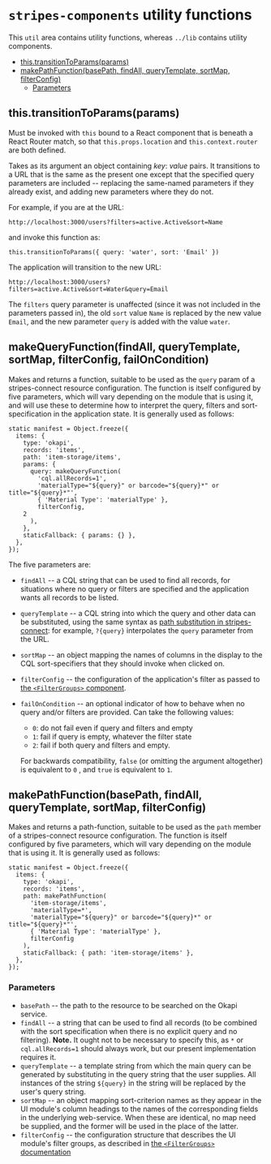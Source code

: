 # `stripes-components` utility functions

This `util` area contains utility functions, whereas `../lib` contains utility components.

<!-- ../../okapi/doc/md2toc -l 2 README.md -->
* [this.transitionToParams(params)](#thistransitiontoparamsparams)
* [makePathFunction(basePath, findAll, queryTemplate, sortMap, filterConfig)](#makepathfunctionbasepath-findall-querytemplate-sortmap-filterconfig)
    * [Parameters](#parameters)


## this.transitionToParams(params)

Must be invoked with `this` bound to a React component that is beneath a React Router match, so that `this.props.location` and `this.context.router` are both defined.

Takes as its argument an object containing _key_: _value_ pairs. It transitions to a URL that is the same as the present one except that the specified query parameters are included -- replacing the same-named parameters if they already exist, and adding new parameters where they do not.

For example, if you are at the URL:
```
http://localhost:3000/users?filters=active.Active&sort=Name
```
and invoke this function as:
```
this.transitionToParams({ query: 'water', sort: 'Email' })
```
The application will transition to the new URL:
```
http://localhost:3000/users?filters=active.Active&sort=Water&query=Email
```
The `filters` query parameter is unaffected (since it was not included in the parameters passed in), the old `sort` value `Name` is replaced by the new value `Email`, and the new parameter `query` is added with the value `water`.

## makeQueryFunction(findAll, queryTemplate, sortMap, filterConfig, failOnCondition)

Makes and returns a function, suitable to be used as the `query` param of a stripes-connect resource configuration. The function is itself configured by five parameters, which will vary depending on the module that is using it, and will use these to determine how to interpret the query, filters and sort-specification in the application state. It is generally used as follows:
```
static manifest = Object.freeze({
  items: {
    type: 'okapi',
    records: 'items',
    path: 'item-storage/items',
    params: {
      query: makeQueryFunction(
        'cql.allRecords=1',
        'materialType="${query}" or barcode="${query}*" or title="${query}*"',
        { 'Material Type': 'materialType' },
        filterConfig,
	2
      ),
    },
    staticFallback: { params: {} },
  },
});
```

The five parameters are:

* `findAll` -- a CQL string that can be used to find all records, for situations where no query or filters are specified and the application wants all records to be listed.
* `queryTemplate` -- a CQL string into which the query and other data can be substituted, using the same syntax as [path substitution in stripes-connect](https://github.com/folio-org/stripes-connect/blob/master/doc/api.md#text-substitution): for example, `?{query}` interpolates the `query` parameter from the URL.
* `sortMap` -- an object mapping the names of columns in the display to the CQL sort-specifiers that they should invoke when clicked on.
* `filterConfig` -- the configuration of the application's filter as passed to [the `<FilterGroups>` component](../lib/FilterGroups/readme.md#filter-configuration).
* `failOnCondition` -- an optional indicator of how to behave when no query and/or filters are provided. Can take the following values:
  * `0`: do not fail even if query and filters and empty
  * `1`: fail if query is empty, whatever the filter state
  * `2`: fail if both query and filters and empty.

  For backwards compatibility, `false` (or omitting the argument altogether) is equivalent to `0` , and `true` is equivalent to `1`.


## makePathFunction(basePath, findAll, queryTemplate, sortMap, filterConfig)

Makes and returns a path-function, suitable to be used as the `path` member of a stripes-connect resource configuration. The function is itself configured by five parameters, which will vary depending on the module that is using it. It is generally used as follows:
```
static manifest = Object.freeze({
  items: {
    type: 'okapi',
    records: 'items',
    path: makePathFunction(
      'item-storage/items',
      'materialType=*',
      'materialType="${query}" or barcode="${query}*" or title="${query}*"',
      { 'Material Type': 'materialType' },
      filterConfig
    ),
    staticFallback: { path: 'item-storage/items' },
  },
});

```
### Parameters

* `basePath` -- the path to the resource to be searched on the Okapi service.
* `findAll` -- a string that can be used to find all records (to be combined with the sort specification when there is no explicit query and no filtering). **Note.** It ought not to be necessary to specify this, as `*` or `cql.allRecords=1` should always work, but our present implementation requires it.
* `queryTemplate` -- a template string from which the main query can be generated by substituting in the query string that the user supplies. All instances of the string `${query}` in the string will be replaced by the user's query string.
* `sortMap` -- an object mapping sort-criterion names as they appear in the UI module's column headings to the names of the corresponding fields in the underlying web-service. When these are identical, no map need be supplied, and the former will be used in the place of the latter.
* `filterConfig` -- the configuration structure that describes the UI module's filter groups, as described in [the `<FilterGroups>` documentation](../lib/FilterGroups/readme.md)

